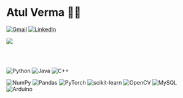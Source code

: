 # Atul Verma :technologist:

[![Gmail](https://img.shields.io/badge/-Gmail-red?style=social&logo=gmail&link=mailto:atul18027@iiitd.ac.in)](mailto:atul18027@iiitd.ac.in)
[![LinkedIn](https://img.shields.io/badge/-LinkedIn-blue?style=social&logo=linkedin&link=https://www.linkedin.com/in/atul-verma-15a8851a6/)](https://www.linkedin.com/in/atul-verma-15a8851a6/)

<a href="https://github.com/atulv07/github-readme-stats">
  <img align="center" src="https://github-readme-stats.vercel.app/api?username=atulv07&show_icons=true&theme=dark&hide=stars&include_all_commits=true" />
</a>

<br></br>
<!-- [![trophy](https://github-profile-trophy.vercel.app/?username=atulv07&theme=onestar&column=4&margin-w=15&margin-h=15)](https://github.com/ryo-ma/github-profile-trophy) -->

![Python](https://img.shields.io/badge/python-3670A0?style=for-the-badge&logo=python&logoColor=ffdd54)
![Java](https://img.shields.io/badge/java-%23ED8B00.svg?style=for-the-badge&logo=java&logoColor=white)
![C++](https://img.shields.io/badge/c++-%2300599C.svg?style=for-the-badge&logo=c%2B%2B&logoColor=white)

![NumPy](https://img.shields.io/badge/numpy-%23013243.svg?style=for-the-badge&logo=numpy&logoColor=white)
![Pandas](https://img.shields.io/badge/pandas-%23150458.svg?style=for-the-badge&logo=pandas&logoColor=white)
![PyTorch](https://img.shields.io/badge/PyTorch-%23EE4C2C.svg?style=for-the-badge&logo=PyTorch&logoColor=white)
![scikit-learn](https://img.shields.io/badge/scikit--learn-%23F7931E.svg?style=for-the-badge&logo=scikit-learn&logoColor=white)
![OpenCV](https://img.shields.io/badge/opencv-%23white.svg?style=for-the-badge&logo=opencv&logoColor=white)
![MySQL](https://img.shields.io/badge/mysql-%2300f.svg?style=for-the-badge&logo=mysql&logoColor=white)
![Arduino](https://img.shields.io/badge/-Arduino-00979D?style=for-the-badge&logo=Arduino&logoColor=white)
